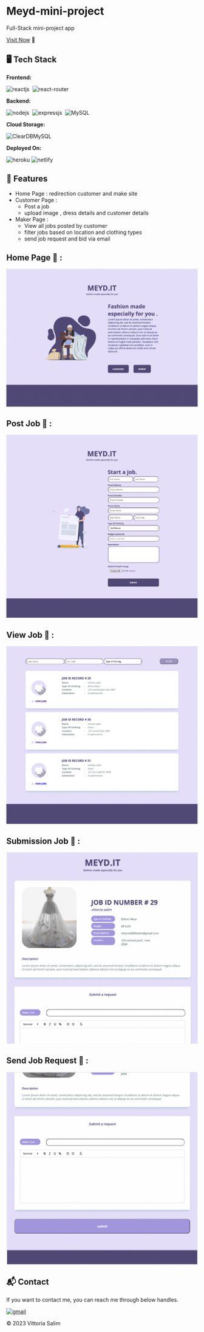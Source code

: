 # Meyd-mini-project

Full-Stack mini-project app

[Visit Now](https://main--meydit.netlify.app/) 🚀

## 🖥️ Tech Stack

**Frontend:**

![reactjs](https://img.shields.io/badge/React-20232A?style=for-the-badge&logo=react&logoColor=61DAFB)&nbsp;
![react-router](https://img.shields.io/badge/React_Router-CA4245?style=for-the-badge&logo=react-router&logoColor=white)&nbsp;

**Backend:**

![nodejs](https://img.shields.io/badge/Node.js-43853D?style=for-the-badge&logo=node.js&logoColor=white)&nbsp;
![expressjs](https://img.shields.io/badge/Express.js-000000?style=for-the-badge&logo=express&logoColor=white)&nbsp;
![MySQL](https://img.shields.io/badge/MySQL-0077B5?style=for-the-badge&logo=mysql&logoColor=white)&nbsp;

**Cloud Storage:**

![ClearDBMySQL](https://img.shields.io/badge/ClearDB-0078D4?style=for-the-badge&logo=clearDB&logoColor=white)

**Deployed On:**

![heroku](https://img.shields.io/badge/Heroku-430098?style=for-the-badge&logo=heroku&logoColor=white)
![netlify](https://img.shields.io/badge/Netlify-blue?style=for-the-badge&logo=netlify&logoColor=white)

## 🚀 Features

- Home Page : redirection customer and make site
- Customer Page : 
    - Post a job 
    - upload image , dress details and customer details
- Maker Page :
    - View all jobs posted by customer
    - filter jobs based on location and clothing types
    - send job request and bid via email

## Home Page 🙈 :
![home](./image_page/home.png)

## Post Job 🙈 :
![post](./image_page/post_job.png)

## View Job 🙈 :
![view](./image_page/view_jobs.png)

## Submission Job 🙈 :
![view](./image_page/submission.png)

## Send Job Request 🙈 :
![view](./image_page/send_email.png)

<h2>📬 Contact</h2>

If you want to contact me, you can reach me through below handles.

[![gmail](https://img.shields.io/badge/Gmail-0077B5?style=for-the-badge&logo=gmail&logoColor=white)](https://mail.google.com/mail/u/0/#inbox?compose=CllgCJfqbkZdLrVlKDlcNDJPXgwsxNdVMbwFTdKNqLNwBGXwPlLDTgBKhwcWdchGQNBDcjVnFmg)


© 2023 Vittoria Salim

